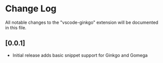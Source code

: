 # Change Log
All notable changes to the "vscode-ginkgo" extension will be documented in this file.

## [0.0.1]
- Initial release adds basic snippet support for Ginkgo and Gomega